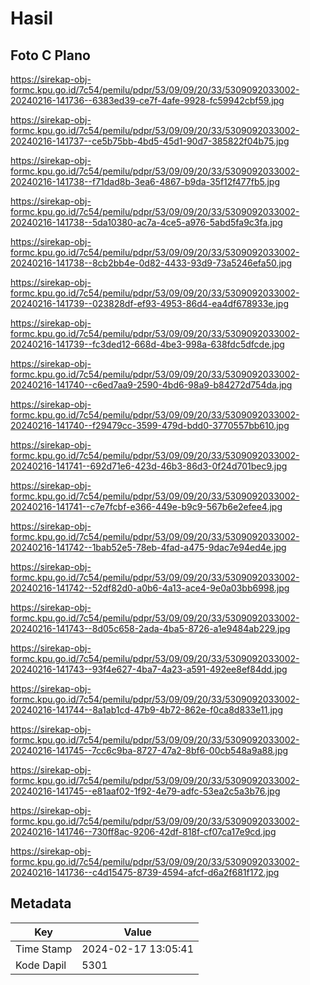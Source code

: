 # Hasil

## Foto C Plano

https://sirekap-obj-formc.kpu.go.id/7c54/pemilu/pdpr/53/09/09/20/33/5309092033002-20240216-141736--6383ed39-ce7f-4afe-9928-fc59942cbf59.jpg

https://sirekap-obj-formc.kpu.go.id/7c54/pemilu/pdpr/53/09/09/20/33/5309092033002-20240216-141737--ce5b75bb-4bd5-45d1-90d7-385822f04b75.jpg

https://sirekap-obj-formc.kpu.go.id/7c54/pemilu/pdpr/53/09/09/20/33/5309092033002-20240216-141738--f71dad8b-3ea6-4867-b9da-35f12f477fb5.jpg

https://sirekap-obj-formc.kpu.go.id/7c54/pemilu/pdpr/53/09/09/20/33/5309092033002-20240216-141738--5da10380-ac7a-4ce5-a976-5abd5fa9c3fa.jpg

https://sirekap-obj-formc.kpu.go.id/7c54/pemilu/pdpr/53/09/09/20/33/5309092033002-20240216-141738--8cb2bb4e-0d82-4433-93d9-73a5246efa50.jpg

https://sirekap-obj-formc.kpu.go.id/7c54/pemilu/pdpr/53/09/09/20/33/5309092033002-20240216-141739--023828df-ef93-4953-86d4-ea4df678933e.jpg

https://sirekap-obj-formc.kpu.go.id/7c54/pemilu/pdpr/53/09/09/20/33/5309092033002-20240216-141739--fc3ded12-668d-4be3-998a-638fdc5dfcde.jpg

https://sirekap-obj-formc.kpu.go.id/7c54/pemilu/pdpr/53/09/09/20/33/5309092033002-20240216-141740--c6ed7aa9-2590-4bd6-98a9-b84272d754da.jpg

https://sirekap-obj-formc.kpu.go.id/7c54/pemilu/pdpr/53/09/09/20/33/5309092033002-20240216-141740--f29479cc-3599-479d-bdd0-3770557bb610.jpg

https://sirekap-obj-formc.kpu.go.id/7c54/pemilu/pdpr/53/09/09/20/33/5309092033002-20240216-141741--692d71e6-423d-46b3-86d3-0f24d701bec9.jpg

https://sirekap-obj-formc.kpu.go.id/7c54/pemilu/pdpr/53/09/09/20/33/5309092033002-20240216-141741--c7e7fcbf-e366-449e-b9c9-567b6e2efee4.jpg

https://sirekap-obj-formc.kpu.go.id/7c54/pemilu/pdpr/53/09/09/20/33/5309092033002-20240216-141742--1bab52e5-78eb-4fad-a475-9dac7e94ed4e.jpg

https://sirekap-obj-formc.kpu.go.id/7c54/pemilu/pdpr/53/09/09/20/33/5309092033002-20240216-141742--52df82d0-a0b6-4a13-ace4-9e0a03bb6998.jpg

https://sirekap-obj-formc.kpu.go.id/7c54/pemilu/pdpr/53/09/09/20/33/5309092033002-20240216-141743--8d05c658-2ada-4ba5-8726-a1e9484ab229.jpg

https://sirekap-obj-formc.kpu.go.id/7c54/pemilu/pdpr/53/09/09/20/33/5309092033002-20240216-141743--93f4e627-4ba7-4a23-a591-492ee8ef84dd.jpg

https://sirekap-obj-formc.kpu.go.id/7c54/pemilu/pdpr/53/09/09/20/33/5309092033002-20240216-141744--8a1ab1cd-47b9-4b72-862e-f0ca8d833e11.jpg

https://sirekap-obj-formc.kpu.go.id/7c54/pemilu/pdpr/53/09/09/20/33/5309092033002-20240216-141745--7cc6c9ba-8727-47a2-8bf6-00cb548a9a88.jpg

https://sirekap-obj-formc.kpu.go.id/7c54/pemilu/pdpr/53/09/09/20/33/5309092033002-20240216-141745--e81aaf02-1f92-4e79-adfc-53ea2c5a3b76.jpg

https://sirekap-obj-formc.kpu.go.id/7c54/pemilu/pdpr/53/09/09/20/33/5309092033002-20240216-141746--730ff8ac-9206-42df-818f-cf07ca17e9cd.jpg

https://sirekap-obj-formc.kpu.go.id/7c54/pemilu/pdpr/53/09/09/20/33/5309092033002-20240216-141736--c4d15475-8739-4594-afcf-d6a2f681f172.jpg


## Metadata

| Key        | Value               |
| ---------- | ------------------- |
| Time Stamp | 2024-02-17 13:05:41 |
| Kode Dapil | 5301                |




